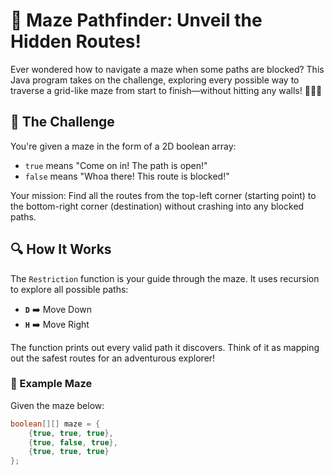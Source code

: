 # 🧭 Maze Pathfinder: Unveil the Hidden Routes!

Ever wondered how to navigate a maze when some paths are blocked? This Java program takes on the challenge, exploring every possible way to traverse a grid-like maze from start to finish—without hitting any walls! 🏃‍♂️💨

## 🚀 The Challenge

You're given a maze in the form of a 2D boolean array:
- `true` means "Come on in! The path is open!"
- `false` means "Whoa there! This route is blocked!"

Your mission: Find all the routes from the top-left corner (starting point) to the bottom-right corner (destination) without crashing into any blocked paths.

## 🔍 How It Works

The `Restriction` function is your guide through the maze. It uses recursion to explore all possible paths:
- **`D`** ➡️ Move Down
- **`H`** ➡️ Move Right

The function prints out every valid path it discovers. Think of it as mapping out the safest routes for an adventurous explorer!

### 🧩 Example Maze

Given the maze below:

```java
boolean[][] maze = {
    {true, true, true},
    {true, false, true},
    {true, true, true}
};
